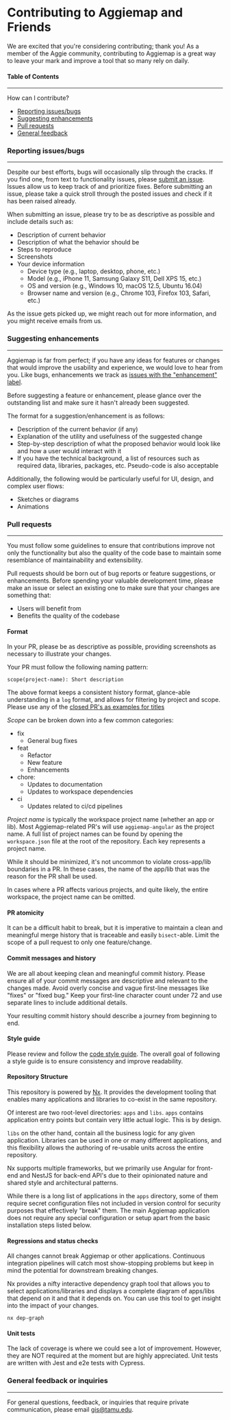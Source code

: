 # Contributing to Aggiemap and Friends

We are excited that you're considering contributing; thank you! As a member of the Aggie community, contributing to Aggiemap is a great way to leave your mark and improve a tool that so many rely on daily.

#### Table of Contents
---

How can I contribute?
- [Reporting issues/bugs](#reporting-issuesbugs)
- [Suggesting enhancements](#suggesting-enhancements)
- [Pull requests](#pull-requests)
- [General feedback](#general-feedback-or-inquiries)


### Reporting issues/bugs
---

Despite our best efforts, bugs will occasionally slip through the cracks. If you find one, from text to functionality issues, please [submit an issue](https://github.com/TamuGeoInnovation/Tamu.GeoInnovation.js.monorepo/issues). Issues allow us to keep track of and prioritize fixes. Before submitting an issue, please take a quick stroll through the posted issues and check if it has been raised already.

When submitting an issue, please try to be as descriptive as possible and include details such as:

- Description of current behavior
- Description of what the behavior should be 
- Steps to reproduce
- Screenshots
- Your device information
  - Device type (e.g., laptop, desktop, phone, etc.)
  - Model (e.g., iPhone 11, Samsung Galaxy S11, Dell XPS 15, etc.)
  - OS and version (e.g., Windows 10, macOS 12.5, Ubuntu 16.04)
  - Browser name and version (e.g., Chrome 103, Firefox 103, Safari, etc.)

As the issue gets picked up, we might reach out for more information, and you might receive emails from us.

### Suggesting enhancements
---

Aggiemap is far from perfect; if you have any ideas for features or changes that would improve the usability and experience, we would love to hear from you. Like bugs, enhancements we track as [issues with the "enhancement" label](https://github.com/TamuGeoInnovation/Tamu.GeoInnovation.js.monorepo/issues?q=is%3Aissue+is%3Aopen+label%3Aenhancement).

Before suggesting a feature or enhancement, please glance over the outstanding list and make sure it hasn't already been suggested.

The format for a suggestion/enhancement is as follows:

- Description of the current behavior (if any)
- Explanation of the utility and usefulness of the suggested change
- Step-by-step description of what the proposed behavior would look like and how a user would interact with it
- If you have the technical background, a list of resources such as required data, libraries, packages, etc. Pseudo-code is also acceptable

Additionally, the following would be particularly useful for UI, design, and complex user flows:
- Sketches or diagrams
- Animations


### Pull requests
---

You must follow some guidelines to ensure that contributions improve not only the functionality but also the quality of the code base to maintain some resemblance of maintainability and extensibility.

Pull requests should be born out of bug reports or feature suggestions, or enhancements. Before spending your valuable development time, please make an issue or select an existing one to make sure that your changes are something that:

- Users will benefit from
- Benefits the quality of the codebase

#### Format

In your PR, please be as descriptive as possible, providing screenshots as necessary to illustrate your changes.

Your PR must follow the following naming pattern:

`scope(project-name): Short description`

The above format keeps a consistent history format, glance-able understanding in a `log` format, and allows for filtering by project and scope. Please use any of the [closed PR's as examples for titles](https://github.com/TamuGeoInnovation/Tamu.GeoInnovation.js.monorepo/pulls?q=is%3Apr+is%3Aclosed)

*Scope* can be broken down into a few common categories:

- fix
  - General bug fixes
- feat
  - Refactor
  - New feature
  - Enhancements
- chore:
  - Updates to documentation
  - Updates to workspace dependencies
- ci
  - Updates related to ci/cd pipelines

*Project name* is typically the workspace project name (whether an app or lib). Most Aggiemap-related PR's will use `aggiemap-angular` as the project name. A full list of project names can be found by opening the `workspace.json` file at the root of the repository. Each key represents a project name.

While it should be minimized, it's not uncommon to violate cross-app/lib boundaries in a PR. In these cases, the name of the app/lib that was the reason for the PR shall be used. 

In cases where a PR affects various projects, and quite likely, the entire workspace, the project name can be omitted.

#### PR atomicity

It can be a difficult habit to break, but it is imperative to maintain a clean and meaningful merge history that is traceable and easily `bisect`-able. Limit the scope of a pull request to only one feature/change.

#### Commit messages and history

We are all about keeping clean and meaningful commit history. Please ensure all of your commit messages are descriptive and relevant to the changes made. Avoid overly concise and vague first-line messages like "fixes" or "fixed bug." Keep your first-line character count under 72 and use separate lines to include additional details.

Your resulting commit history should describe a journey from beginning to end.

#### Style guide

Please review and follow the [code style guide](https://github.com/TamuGeoInnovation/Tamu.GeoInnovation.js.monorepo/wiki/Style-Guide). The overall goal of following a style guide is to ensure consistency and improve readability.

#### Repository Structure

This repository is powered by [Nx](https://nx.dev/). It provides the development tooling that enables many applications and libraries to co-exist in the same repository.

Of interest are two root-level directories: `apps` and `libs`. `apps` contains application entry points but contain very little actual logic. This is by design. 

`libs` on the other hand, contain all the business logic for any given application. Libraries can be used in one or many different applications, and this flexibility allows the authoring of re-usable units across the entire repository.

Nx supports multiple frameworks, but we primarily use Angular for front-end and NestJS for back-end API's due to their opinionated nature and shared style and architectural patterns.

While there is a long list of applications in the `apps` directory, some of them require secret configuration files not included in version control for security purposes that effectively "break" them. The main Aggiemap application does not require any special configuration or setup apart from the basic installation steps listed below.

#### Regressions and status checks

All changes cannot break Aggiemap or other applications. Continuous integration pipelines will catch most show-stopping problems but keep in mind the potential for downstream breaking changes. 

Nx provides a nifty interactive dependency graph tool that allows you to select applications/libraries and displays a complete diagram of apps/libs that depend on it and that it depends on. You can use this tool to get insight into the impact of your changes.

`nx dep-graph`



#### Unit tests

The lack of coverage is where we could see a lot of improvement. However, they are NOT required at the moment but are highly appreciated. Unit tests are written with Jest and e2e tests with Cypress.

### General feedback or inquiries
---

For general questions, feedback, or inquiries that require private communication, please email gis@tamu.edu.
